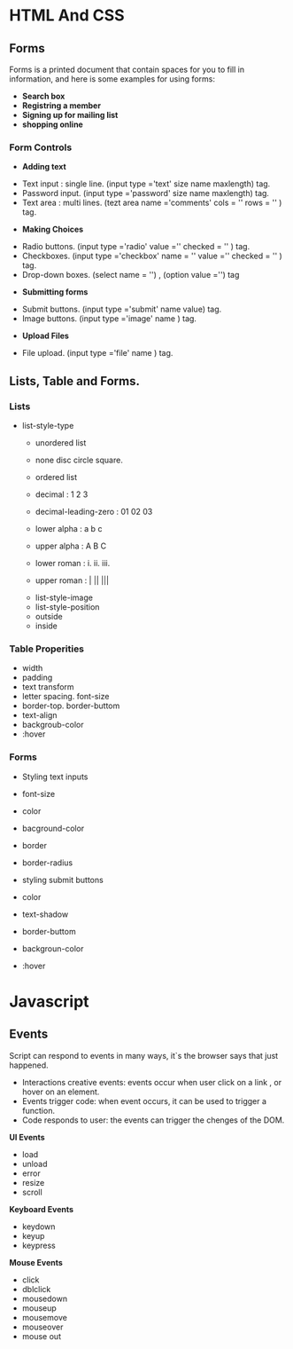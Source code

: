 # HTML And CSS

## Forms

Forms is a printed document that contain spaces for you to fill in information, and here is some examples for using forms:

* **Search box** 
* **Registring a member**
* **Signing up for mailing list**
* **shopping online**

### Form Controls 

* **Adding text** 
 - Text input : single line. (input type ='text' size name maxlength) tag.
 - Password input. (input type ='password' size name maxlength) tag.
 - Text area : multi lines. (tezt area name ='comments' cols = '' rows = '' ) tag.

* **Making Choices** 
 - Radio buttons. (input type ='radio' value ='' checked = '' ) tag.
 - Checkboxes. (input type ='checkbox' name = '' value ='' checked = '' ) tag.
 - Drop-down boxes. (select name = '') , (option value ='') tag

 * **Submitting forms** 
 - Submit buttons. (input type ='submit' name value) tag.
 - Image buttons. (input type ='image' name ) tag.

 * **Upload Files**
  - File upload. (input type ='file' name ) tag.

## Lists, Table and Forms.

### Lists
* list-style-type 
   - unordered list 
    - none disc circle square.
   
   - ordered list 
    - decimal : 1 2 3
    - decimal-leading-zero : 01 02 03
    - lower alpha : a b c 
    - upper alpha : A B C
    - lower roman : i. ii. iii.
    - upper roman : | || |||

  * list-style-image 
  * list-style-position 
   - outside 
   - inside

### Table Properities 

   - width 
   - padding 
   - text transform
   - letter spacing. font-size 
   - border-top. border-buttom 
   - text-align
   - backgroub-color
   - :hover
  
### Forms 

  - Styling text inputs 
   - font-size
   - color 
   - bacground-color
   - border
   - border-radius
   
  - styling submit buttons
   - color 
   - text-shadow 
   - border-buttom
   - backgroun-color 
   - :hover 


# Javascript 

## Events

Script can respond to events in many ways, it`s the browser says that just happened.

* Interactions creative events: events occur when user click on a link , or hover on an element.
* Events trigger code: when event occurs, it can be used to trigger a function.
* Code responds to user: the events can trigger the chenges of the DOM.

**UI Events**
- load 
- unload 
- error 
- resize 
- scroll 

**Keyboard Events**
- keydown
- keyup 
- keypress 

**Mouse Events**
- click
- dblclick
- mousedown
- mouseup
- mousemove 
- mouseover 
- mouse out 
